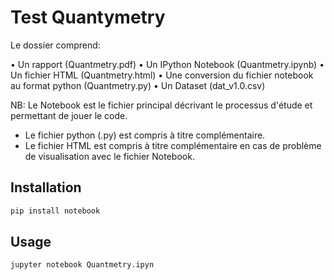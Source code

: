 # Test Quantymetry

Le dossier comprend:

• Un rapport (Quantmetry.pdf)
• Un IPython Notebook (Quantmetry.ipynb)
• Un fichier HTML (Quantmetry.html)
• Une conversion du fichier notebook au format python (Quantmetry.py)
• Un Dataset (dat_v1.0.csv)

NB: Le Notebook est le fichier principal décrivant le processus d'étude et permettant de jouer le code. 
- Le fichier python (.py) est compris à titre complémentaire.
- Le fichier HTML est compris à titre complémentaire en cas de problème de visualisation avec le fichier Notebook.

## Installation

```bash
pip install notebook
```

## Usage

```bash
jupyter notebook Quantmetry.ipyn

```
